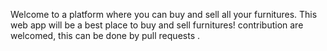 Welcome to a platform where you can buy and sell all your furnitures. This web app will be a best place to buy and sell furnitures! contribution are welcomed, this can be done by pull requests .
